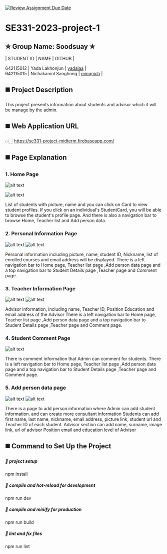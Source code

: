 [![Review Assignment Due Date](https://classroom.github.com/assets/deadline-readme-button-24ddc0f5d75046c5622901739e7c5dd533143b0c8e959d652212380cedb1ea36.svg)](https://classroom.github.com/a/_UXQZ2LF)
# SE331-2023-project-1

## ✮ Group Name: Soodsuay ✮

| STUDENT ID | NAME | GITHUB |

642115012 | Yada Lakhonjun | [yadalaa](https://github.com/yadalaa) | </br>
642115015 | Nichakamol Sanghong | [minqnich](https://github.com/minqnich) |


## ◼️ Project Description

This project presents information about students and advisor which it will be manage by the admin.


## ◼️ Web Application URL

👉🏻 https://se331-project-midterm.firebaseapp.com/


## ◼️ Page Explanation
### 1. Home Page

![alt text](https://cdn.discordapp.com/attachments/856454942964056074/1141822497575153826/image.png)

![alt text](https://cdn.discordapp.com/attachments/856454942964056074/1141822497860374708/image.png)

List of students with picture, name and you can click on Card to view student profiles.
If you click on an individual's StudentCard, you will be able to browse the student's profile page.
And there is also a navigation bar to browse Home, Teacher list and Add person data.

### 2. Personal Information Page

![alt text](https://cdn.discordapp.com/attachments/856454942964056074/1141832620943097857/image.png)
![alt text](https://cdn.discordapp.com/attachments/856454942964056074/1141825444241485824/image.png)

Personal information including picture, name, student ID, Nickname, list of enrolled courses and email address will be displayed.
There is a left navigation bar to Home page, Teacher list page ,Add person data page and a top navigation bar to Student Details page ,Teacher page and Comment page.

### 3. Teacher Information Page


![alt text](https://cdn.discordapp.com/attachments/856454942964056074/1141832899411320832/image.png)
![alt text](https://cdn.discordapp.com/attachments/856454942964056074/1141832930835058769/image.png)


Advisor information, including name, Teacher ID, Position Education and email address of the Advisor
There is a left navigation bar to Home page, Teacher list page ,Add person data page and a top navigation bar to Student Details page ,Teacher page and Comment page.


### 4. Student Comment Page

![alt text](https://cdn.discordapp.com/attachments/856454942964056074/1141833229205258402/image.png)


There is comment information that Admin can comment for students.
There is a left navigation bar to Home page, Teacher list page ,Add person data page and a top navigation bar to Student Details page ,Teacher page and Comment page.

### 5. Add person data page

![alt text](https://cdn.discordapp.com/attachments/856454942964056074/1141833503214944436/image.png)
![alt text](https://cdn.discordapp.com/attachments/856454942964056074/1141833566813175818/image.png)

There is a page to add person information where Admin can add student information. and can create more consultant information Students can add first name, last name, nickname, email address, picture link, student url and Teacher ID of each student.
Advisor section can add name, surname, image link, url of advisor Position email and education level of Advisor


## ◼️ Command to Set Up the Project
##### 🔘 project setup

npm install


##### 🔘 compile and hot-reload for development

npm run dev

##### 🔘 compile and minify for production

npm run build


##### 🔘 lint and fix files

npm run lint
